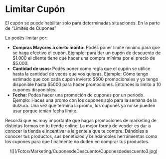 # Limitar Cupón

El cupón se puede habilitar solo para determinadas situaciones. En la parte de “Limites de Cupones”

Lo podés limitar por: 
- **Compras Mayores a cierto monto:** Podés poner límite mínimo para que se haga efectivo el cupón. Ejemplo: para dar un cupón de descuento de $1.000 el cliente tiene que hacer una compra mínima por el precio de  $5.000.
- **Cantidad de usos:** Podés poner como regla que el cupón se utilice hasta la cantidad de veces que vos quieras. Ejemplo: Cómo tengo estimado que con cada cupón invierto $500 promocionales y yo tengo disponible hasta $5000 para hacer promociones. Entonces lo limito a 10 cupones disponibles.
- **Fecha:** Podes hacer una promoción de cupones por un periodo. Ejemplo: Haces una promo con los cupones solo para la semana de la dulzura. Una vez que termina la promo, los cupones ya no se pueden usar porque tenían fecha límite. 

Recordá que es muy importante que hagas promociones de marketing de distintas formas en tu tienda online. La mejor forma de vender es dar a conocer la tienda e incentivar a la gente a que te compre. Dándoles a conocer tus productos, sus beneficios y brindándoles herramientas como los cupones para que finalmente no duden en comprar tus productos.
<p style = 'text-align:center;'>
![](/Fotos/Marketing/CuponesdeDescuento/Cuponesdedescuento3.jpg)
</p>
